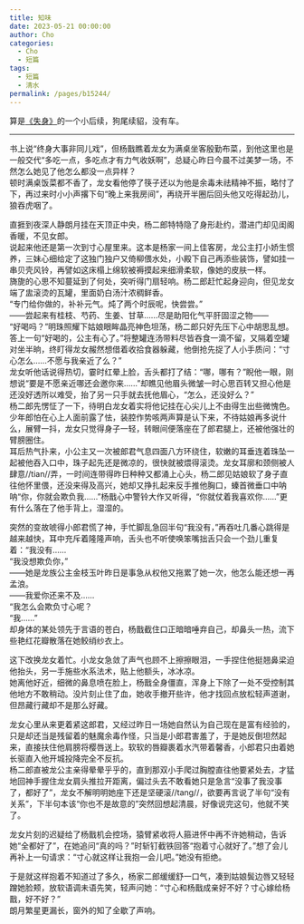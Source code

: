 ```yaml
---
title: 知味
date: 2023-05-21 00:00:00
author: Cho
categories: 
  - Cho
  - 短篇
tags: 
  - 短篇
  - 清水
permalink: /pages/b15244/
---
```


算是[《失身》](/pages/4c5571/)的一个小后续，狗尾续貂，没有车。

---

书上说“终身大事非同儿戏”，但杨戬瞧着龙女为满桌坐客殷勤布菜，到他这里也是一般交代“多吃一点，多吃点才有力气收妖啊”，总疑心昨日今晨不过美梦一场，不然怎么她见了他怎么都没一点异样？  
顿时满桌饭菜都不香了，龙女看他停了筷子还以为他是余毒未祛精神不振，略忖了下，再过来时小小声撂下句“晚上来我房间”，再绕开半圈后回头他又吃得起劲儿，狼吞虎咽了。<!-- more -->

直捱到夜深人静朗月挂在天顶正中央，杨二郎特特隐了身形赴约，潜进门却见闺阁香暖，不见女郎。  
说起来他还是第一次到寸心屋里来。这本是杨家一间上佳客房，龙公主打小娇生惯养，三妹心细给定了这独门独户又倚柳偎水处，小殿下自己再添些装饰，譬如挂一串贝壳风铃，再譬如这床榻上绵软被褥摸起来细滑柔软，像她的皮肤一样。  
旖旎的心思不知蔓延到了何处，突听得门扇轻响。杨二郎赶忙起身迎向，但见龙女端了盅滚烫的瓦罐，里面奶白汤汁浓稠鲜香。  
“专门给你做的，补补元气。炖了两个时辰呢，快尝尝。”  
——尝起来有桂枝、芍药、生姜、甘草……尽是助阳化气平肝固涩之物——  
“好喝吗？”明珠照耀下姑娘眼眸晶亮神色坦荡，杨二郎只好先压下心中胡思乱想。  
答上一句“好喝的，公主有心了。”将整罐连汤带料尽皆吞食一滴不留，又隔着空罐对坐半晌，终盯得龙女赧然想借着收拾食器躲藏，他倒抢先捉了人小手质问：“寸心怎么……不愿与我亲近了么？”  
龙女听他话说得热切，霎时红晕上脸，舌头都打了结：“哪，哪有？”睨他一眼，刚想说“要是不愿亲近哪还会邀你来……”却瞧见他眉头微皱一时心思百转又担心他是还没好透所以难受，抬了另一只手就去抚他眉心，“怎么，还没好么？”  
杨二郎先愣怔了一下，待明白龙女着实将他记挂在心尖儿上不由得生出些微愧色。少年郎怕在心上人面前露了怯，装腔作势咳两声算是认下来，不待姑娘再多说什么，展臂一抖，龙女只觉得身子一轻，转眼间便落座在了郎君腿上，还被他强壮的臂膀圈住。  
耳后热气扑来，小公主又一次被郎君气息四面八方环绕住，软嫩的耳垂连着珠坠一起被他吞入口中，珠子起先还是微凉的，很快就被煨得滚烫。龙女耳廓和颈侧被人肆意//tian//弄，一时间连带得昨日种种又都涌上心头，杨二郎见姑娘软了身子直往他怀里偎，还没来得及高兴，她却又挣扎起来反手推他胸口，螓首微垂口中呐呐“你，你就会欺负我……”杨戬心中警铃大作又听得，“你就仗着我喜欢你……”更有什么落在了他手背上，湿湿的。

突然的变故唬得小郎君慌了神，手忙脚乱急回半句“我没有，”再吞吐几番心跳得是越来越快，耳中充斥着隆隆声响，舌头也不听使唤笨嘴拙舌只会一个劲儿重复着：“我没有……  
“我没想欺负你，”  
——她是龙族公主金枝玉叶昨日是事急从权他又拖累了她一次，他怎么能还想一再孟浪。  
——我爱你还来不及……  
“我怎么会欺负寸心呢？  
“我……”  
却身体的某处领先于言语的苍白，杨戬截住口正暗暗唾弃自己，却鼻头一热，流下些艳红花瓣散落在她鲛绡纱衣上。

这下改换龙女着忙。小龙女急敛了声气也顾不上擦擦眼泪，一手捏住他挺翘鼻梁迫他抬头，另一手施些水系法术，贴上他额头，冰冰凉。  
她离他好近，细微的鼻息喷在脸上，杨戬全身僵直，浑身上下除了一处不受控制其他地方不敢稍动。没片刻止住了血，她收手撤开些许，他才找回点放松轻声道谢，但昂藏行藏却不是那么好藏。

龙女心里从来更着紧这郎君，又经过昨日一场她自然认为自己现在是富有经验的，只是却还当是残留着的魅魔余毒作怪，只当是小郎君害羞了，于是她反倒坦然起来，直接扶住他肩膀将樱唇送上。软软的唇瓣裹着水汽带着馨香，小郎君只由着她长驱直入他开城投降完全不反抗。  
杨二郎直被龙公主亲得晕晕乎乎的，直到那双小手爬过胸膛直往他要紧处去，才猛地回神手握住龙女肩头推拉开距离，偏过头去不敢看她只是急言“没事了我没事了，都好了”，龙女不解明明她座下还是坚硬滚//tang//，欲要再言说了半句“没有关系”，下半句本该“你也不是故意的”突然回想起清晨，好像说完这句，他就不笑了。

龙女片刻的迟疑给了杨戬机会控场，猿臂紧收将人箍进怀中再不许她稍动，告诉她“全都好了”，在她追问“真的吗？”时斩钉截铁回答“抱着寸心就好了。”想了会儿再补上一句请求：“寸心就这样让我抱一会儿吧。”她没有拒绝。

于是就这样抱着不知道过了多久，杨家二郎缓缓舒一口气，凑到姑娘鬓边唇又轻轻蹭她脸颊，放软语调未语先笑，轻声问她：“寸心和杨戬成亲好不好？寸心嫁给杨戬，好不好？”  
朗月繁星更漏长，窗外的知了全歇了声响。  
